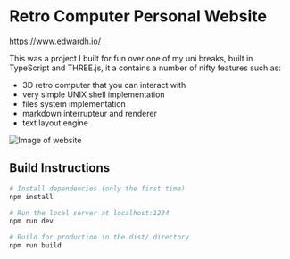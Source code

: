 # Retro Computer Personal Website

https://www.edwardh.io/

This was a project I built for fun over one of my uni breaks, built in TypeScript and THREE.js, it a contains a number of nifty features such as:
- 3D retro computer that you can interact with
- very simple UNIX shell implementation
- files system implementation
- markdown interrupteur and renderer
- text layout engine

![Image of website](https://www.edwardh.io/icon/og-img1.png)

## Build Instructions 
``` bash
# Install dependencies (only the first time)
npm install

# Run the local server at localhost:1234
npm run dev

# Build for production in the dist/ directory
npm run build
```

